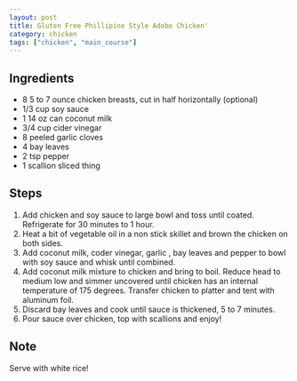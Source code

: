 ```yaml
---
layout: post
title: Gluten Free Phillipine Style Adobo Chicken'
category: chicken
tags: ["chicken", "main_course"]
---
```


## Ingredients

* 8 5 to 7 ounce chicken breasts, cut in half horizontally (optional)
* 1/3 cup soy sauce
* 1 14 oz can coconut milk
* 3/4 cup cider vinegar
* 8 peeled garlic cloves
* 4 bay leaves
* 2 tsp pepper
* 1 scallion sliced thing

## Steps

1. Add chicken and soy sauce to large bowl and toss until coated.  Refrigerate for 30 minutes to 1 hour.
2. Heat a bit of vegetable oil in a non stick skillet and brown the chicken on both sides.
3. Add coconut milk, coder vinegar, garlic , bay leaves and pepper to bowl with soy sauce and whisk until combined.
4. Add coconut milk mixture to chicken and bring to boil.  Reduce head to medium low and simmer uncovered until chicken has an internal temperature of 175 degrees.  Transfer chicken to platter and tent with aluminum foil.
5. Discard bay leaves and cook until sauce is thickened, 5 to 7 minutes.
6. Pour sauce over chicken, top with scallions and enjoy!

## Note

Serve with white rice!
